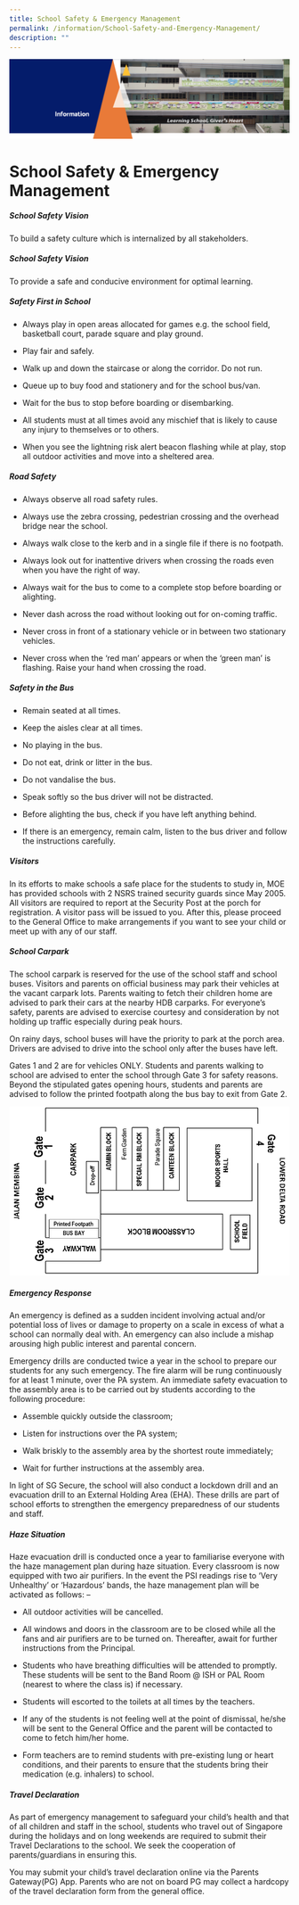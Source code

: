 ```yaml
---
title: School Safety & Emergency Management
permalink: /information/School-Safety-and-Emergency-Management/
description: ""
---
```

![](/images/Information.png)

School Safety & Emergency Management
====================================

##### **School Safety Vision**

  

To build a safety culture which is internalized by all stakeholders.

  

##### **School Safety Vision**

  

To provide a safe and conducive environment for optimal learning.

  

##### **Safety First in School**

  

*   Always play in open areas allocated for games e.g. the school field, basketball court, parade square and play ground.  
    
*   Play fair and safely.  
    
*   Walk up and down the staircase or along the corridor. Do not run.  
    
*   Queue up to buy food and stationery and for the school bus/van.  
    
*   Wait for the bus to stop before boarding or disembarking.  
    
*   All students must at all times avoid any mischief that is likely to cause any injury to themselves or to others.  
    
*   When you see the lightning risk alert beacon flashing while at play, stop all outdoor activities and move into a sheltered area.

##### **Road Safety**

  

*   Always observe all road safety rules.  
    
*   Always use the zebra crossing, pedestrian crossing and the overhead bridge near the school.  
    
*   Always walk close to the kerb and in a single file if there is no footpath.  
    
*   Always look out for inattentive drivers when crossing the roads even when you have the right of way.  
    
*   Always wait for the bus to come to a complete stop before boarding or alighting.  
    
*   Never dash across the road without looking out for on-coming traffic.  
    
*   Never cross in front of a stationary vehicle or in between two stationary vehicles.  
    
*   Never cross when the ‘red man’ appears or when the ‘green man’ is flashing. Raise your hand when crossing the road.  
    

  

##### **Safety in the Bus**  

  

*   Remain seated at all times.  
    
*   Keep the aisles clear at all times.  
    
*   No playing in the bus.  
    
*   Do not eat, drink or litter in the bus.  
    
*   Do not vandalise the bus.  
    
*   Speak softly so the bus driver will not be distracted.  
    
*   Before alighting the bus, check if you have left anything behind.  
    
*   If there is an emergency, remain calm, listen to the bus driver and follow the instructions carefully.  
    

  

##### **Visitors**

  

In its efforts to make schools a safe place for the students to study in, MOE has provided schools with 2 NSRS trained security guards since May 2005. All visitors are required to report at the Security Post at the porch for registration. A visitor pass will be issued to you. After this, please proceed to the General Office to make arrangements if you want to see your child or meet up with any of our staff.

  

##### **School Carpark**

  

The school carpark is reserved for the use of the school staff and school buses. Visitors and parents on official business may park their vehicles at the vacant carpark lots. Parents waiting to fetch their children home are advised to park their cars at the nearby HDB carparks. For everyone’s safety, parents are advised to exercise courtesy and consideration by not holding up traffic especially during peak hours.

  

On rainy days, school buses will have the priority to park at the porch area. Drivers are advised to drive into the school only after the buses have left.

  

Gates 1 and 2 are for vehicles ONLY. Students and parents walking to school are advised to enter the school through Gate 3 for safety reasons. Beyond the stipulated gates opening hours, students and parents are advised to follow the printed footpath along the bus bay to exit from Gate 2.

![](/images/School%20Safety%20&%20Emergency%20Management.png)


##### **Emergency Response**

  

An emergency is defined as a sudden incident involving actual and/or potential loss of lives or damage to property on a scale in excess of what a school can normally deal with. An emergency can also include a mishap arousing high public interest and parental concern.

  

Emergency drills are conducted twice a year in the school to prepare our students for any such emergency. The fire alarm will be rung continuously for at least 1 minute, over the PA system. An immediate safety evacuation to the assembly area is to be carried out by students according to the following procedure:

  

*   Assemble quickly outside the classroom;  
    
*   Listen for instructions over the PA system;  
    
*   Walk briskly to the assembly area by the shortest route immediately;  
    
*   Wait for further instructions at the assembly area.  
    

  

In light of SG Secure, the school will also conduct a lockdown drill and an evacuation drill to an External Holding Area (EHA). These drills are part of school efforts to strengthen the emergency preparedness of our students and staff.


##### **Haze Situation**

  

Haze evacuation drill is conducted once a year to familiarise everyone with the haze management plan during haze situation. Every classroom is now equipped with two air purifiers. In the event the PSI readings rise to ‘Very Unhealthy’ or ‘Hazardous’ bands, the haze management plan will be activated as follows: –

  

*   All outdoor activities will be cancelled.  
    
*   All windows and doors in the classroom are to be closed while all the fans and air purifiers are to be turned on. Thereafter, await for further instructions from the Principal.  
    
*   Students who have breathing difficulties will be attended to promptly. These students will be sent to the Band Room @ ISH or PAL Room (nearest to where the class is) if necessary.  
    
*   Students will escorted to the toilets at all times by the teachers.  
    
*   If any of the students is not feeling well at the point of dismissal, he/she will be sent to the General Office and the parent will be contacted to come to fetch him/her home.  
    
*   Form teachers are to remind students with pre-existing lung or heart conditions, and their parents to ensure that the students bring their medication (e.g. inhalers) to school.  
    

  

##### **Travel Declaration**

  

As part of emergency management to safeguard your child’s health and that of all children and staff in the school, students who travel out of Singapore during the holidays and on long weekends are required to submit their Travel Declarations to the school. We seek the cooperation of parents/guardians in ensuring this.

  

You may submit your child’s travel declaration online via the Parents Gateway(PG) App. Parents who are not on board PG may collect a hardcopy of the travel declaration form from the general office.